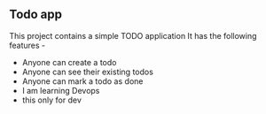 ## Todo app

This project contains a simple TODO application
It has the following features - 

- Anyone can create a todo
- Anyone can see their existing todos
- Anyone can mark a todo as done
- I am learning Devops
- this only for dev
